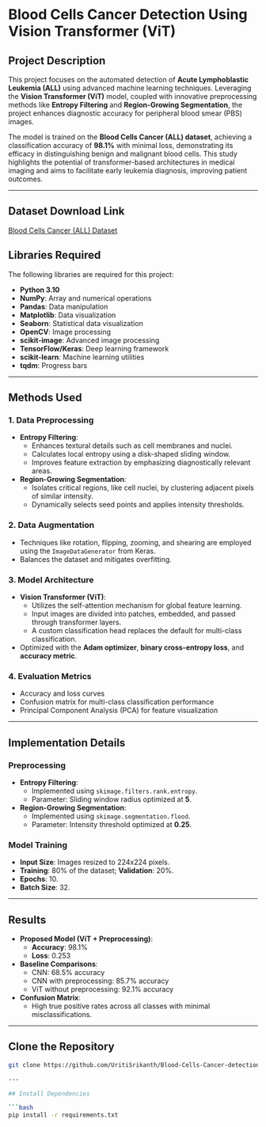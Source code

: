 # Blood Cells Cancer Detection Using Vision Transformer (ViT)

## Project Description

This project focuses on the automated detection of **Acute Lymphoblastic Leukemia (ALL)** using advanced machine learning techniques. Leveraging the **Vision Transformer (ViT)** model, coupled with innovative preprocessing methods like **Entropy Filtering** and **Region-Growing Segmentation**, the project enhances diagnostic accuracy for peripheral blood smear (PBS) images.

The model is trained on the **Blood Cells Cancer (ALL) dataset**, achieving a classification accuracy of **98.1%** with minimal loss, demonstrating its efficacy in distinguishing benign and malignant blood cells. This study highlights the potential of transformer-based architectures in medical imaging and aims to facilitate early leukemia diagnosis, improving patient outcomes.

---
## Dataset Download Link

[Blood Cells Cancer (ALL) Dataset](https://www.kaggle.com/datasets/mohammadamireshraghi/blood-cell-cancer-all-4class )

## Libraries Required

The following libraries are required for this project:

- **Python 3.10**
- **NumPy**: Array and numerical operations
- **Pandas**: Data manipulation
- **Matplotlib**: Data visualization
- **Seaborn**: Statistical data visualization
- **OpenCV**: Image processing
- **scikit-image**: Advanced image processing
- **TensorFlow/Keras**: Deep learning framework
- **scikit-learn**: Machine learning utilities
- **tqdm**: Progress bars

---

## Methods Used

### 1. Data Preprocessing
- **Entropy Filtering**:
  - Enhances textural details such as cell membranes and nuclei.
  - Calculates local entropy using a disk-shaped sliding window.
  - Improves feature extraction by emphasizing diagnostically relevant areas.
- **Region-Growing Segmentation**:
  - Isolates critical regions, like cell nuclei, by clustering adjacent pixels of similar intensity.
  - Dynamically selects seed points and applies intensity thresholds.

### 2. Data Augmentation
- Techniques like rotation, flipping, zooming, and shearing are employed using the `ImageDataGenerator` from Keras.
- Balances the dataset and mitigates overfitting.

### 3. Model Architecture
- **Vision Transformer (ViT)**:
  - Utilizes the self-attention mechanism for global feature learning.
  - Input images are divided into patches, embedded, and passed through transformer layers.
  - A custom classification head replaces the default for multi-class classification.
- Optimized with the **Adam optimizer**, **binary cross-entropy loss**, and **accuracy metric**.

### 4. Evaluation Metrics
- Accuracy and loss curves
- Confusion matrix for multi-class classification performance
- Principal Component Analysis (PCA) for feature visualization

---

## Implementation Details

### Preprocessing
- **Entropy Filtering**:
  - Implemented using `skimage.filters.rank.entropy`.
  - Parameter: Sliding window radius optimized at **5**.
- **Region-Growing Segmentation**:
  - Implemented using `skimage.segmentation.flood`.
  - Parameter: Intensity threshold optimized at **0.25**.

### Model Training
- **Input Size**: Images resized to 224x224 pixels.
- **Training**: 80% of the dataset; **Validation**: 20%.
- **Epochs**: 10.
- **Batch Size**: 32.

---

## Results

- **Proposed Model (ViT + Preprocessing)**:
  - **Accuracy**: 98.1%
  - **Loss**: 0.253
- **Baseline Comparisons**:
  - CNN: 68.5% accuracy
  - CNN with preprocessing: 85.7% accuracy
  - ViT without preprocessing: 92.1% accuracy
- **Confusion Matrix**:
  - High true positive rates across all classes with minimal misclassifications.

---

## Clone the Repository

```bash
git clone https://github.com/UritiSrikanth/Blood-Cells-Cancer-detection-using-CNN.git

---

## Install Dependencies

```bash
pip install -r requirements.txt
```